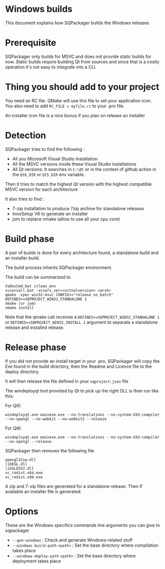 # Windows builds

This document explains how SQPackager builds the Windows releases

# Prerequisite

SQPackager only builds for MSVC and does not provide static builds for now. Static builds require building Qt from sources
and since that is a costly operation it's not easy to integrate into a CLI.

# Thing you should add to your project

You need an RC file. QMake will use this file to set your application icon. You also need to add
`RC_FILE = myfile.rc` to your .pro file.

An installer icon file is a nice bonus if you plan on release an installer

# Detection

SQPackager tries to find the following :

- All you Microsoft Visual Studio Installation
- All the MSVC versions inside these Visual Studio installations
- All Qt versions: It searches in `C:\Qt` or in the context of github action in the `Qt6_DIR` or `Qt5_DIR` env variable.

Then it tries to match the highest Qt version with the highest compatible MSVC version for each architecture

It also tries to find :
- 7-zip installation to produce 7zip archive for standalone releases
- InnoSetup V6 to generate an installer
- jom to replace nmake (allow to use all your cpu core)

# Build phase

A pair of builds is done for every architecture found, a standalone build and an installer build.

The build process inherits SQPackager environment.

The build can be summarized to

```
VsDevCmd.bat /clean_env
vcvarsall.bat -vcvars_ver=<vctoolversion> <arch>
qmake -spec win32-msvc CONFIG+="release no_batch" DEFINES+=SQPROJECT_WIN32_STANDALONE 1
nmake (or jom)
nmake install
```

Note that the qmake call receives a `DEFINES+=SQPROJECT_WIN32_STANDALONE 1` or `DEFINES+=SQPROJECT_WIN32_INSTALL 1` argument to separate a standalone release and installed release.

# Release phase

If you did not provide an install target in your .pro, SQPackager will copy the Exe found in the build directory, then the Readme and Licence file to the deploy directory.

It will then release the file defined in your `sqproject.json` file

The windeployqt tool provided by Qt to pick up the right DLL is then run like this:

For Qt5:
```
windeployqt.exe mainexe.exe --no-translations --no-system-d3d-compiler --no-opengl --no-webkit --no-webkit2 --release
```
For Qt6:
```
windeployqt.exe mainexe.exe --no-translations --no-system-d3d-compiler --no-opengl --release
```

SQPackager  then removes the following file

```
opengl32sw.dll
libEGL.dll
libGLESV2.dll
vc_redist.x64.exe
vc_redist.x86.exe
```

A zip and 7-zip files are generated for a standalone release. Then if available
an installer file is generated.

# Options

These are the Windows specifics commands line arguments you can give to sqpackager

- `--gen-windows` : Check and generate Windows-related stuff
- `--windows-build-path` `<path>` : Set the base directory where compilation takes place
- `--windows-deploy-path` `<path>` : Set the base directory where deployment takes place
